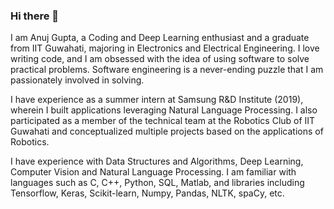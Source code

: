 ### Hi there 👋
I am Anuj Gupta, a Coding and Deep Learning enthusiast and a graduate from IIT Guwahati, majoring in Electronics and Electrical Engineering. I love writing code, and I am obsessed with the idea of using software to solve practical problems. Software engineering is a never-ending puzzle that I am passionately involved in solving.

I have experience as a summer intern at Samsung R&D Institute (2019), wherein I built applications leveraging Natural Language Processing. I also participated as a member of the technical team at the Robotics Club of IIT Guwahati and conceptualized multiple projects based on the applications of Robotics.

I have experience with Data Structures and Algorithms, Deep Learning, Computer Vision and Natural Language Processing. I am familiar with languages such as C, C++, Python, SQL, Matlab, and libraries including Tensorflow, Keras, Scikit-learn, Numpy, Pandas, NLTK, spaCy, etc. 


<!--
**anujguptadds/anujguptadds** is a ✨ _special_ ✨ repository because its `README.md` (this file) appears on your GitHub profile.

Here are some ideas to get you started:

- 🔭 I’m currently working on ...
- 🌱 I’m currently learning ...
- 👯 I’m looking to collaborate on ...
- 🤔 I’m looking for help with ...
- 💬 Ask me about ...
- 📫 How to reach me: ...
- 😄 Pronouns: ...
- ⚡ Fun fact: ...
-->
